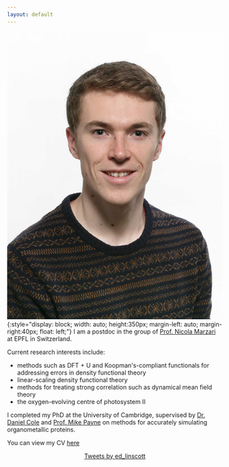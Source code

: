 ```yaml
---
layout: default 
---
```


![face](./assets/el_mugshot.jpg){:style="display: block; width: auto; height:350px; margin-left: auto; margin-right:40px; float: left;"}
I am a postdoc in the group of [Prof. Nicola Marzari](https://people.epfl.ch/nicola.marzari) at EPFL in Switzerland. 

Current research interests include:
   * methods such as DFT + U and Koopman's-compliant functionals for addressing errors in density functional theory
   * linear-scaling density functional theory
   * methods for treating strong correlation such as dynamical mean field theory
   * the oxygen-evolving centre of photosystem II

I completed my PhD at the University of Cambridge, supervised by [Dr. Daniel Cole](https://blogs.ncl.ac.uk/danielcole/) and [Prof. Mike Payne](http://www.tcm.phy.cam.ac.uk/profiles/mcp1/) on methods for accurately simulating organometallic proteins. 

You can view my CV [here](./cv/cv.pdf)

<center>
<a class="twitter-timeline" data-width="500" data-height="600" data-theme="dark" href="https://twitter.com/ed_linscott?ref_src=twsrc%5Etfw">Tweets by ed_linscott</a> <script async src="https://platform.twitter.com/widgets.js" charset="utf-8"></script>
</center>

